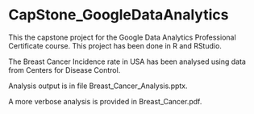 # CapStone_GoogleDataAnalytics

This the capstone project for the Google Data Analytics Professional Certificate course.  This project has been done in R and RStudio.

The Breast Cancer Incidence rate in USA has been analysed using data from Centers for Disease Control.

Analysis output is in file Breast_Cancer_Analysis.pptx.

A more verbose analysis is provided in Breast_Cancer.pdf.
